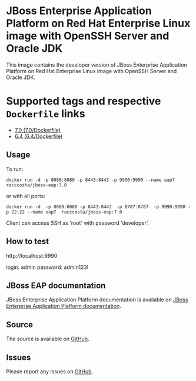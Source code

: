 # JBoss Enterprise Application Platform on Red Hat Enterprise Linux image with OpenSSH Server and Oracle JDK

This image contains the developer version of JBoss Enterprise Application Platform on Red Hat Enterprise Linux image  with OpenSSH Server and Oracle JDK.


# Supported tags and respective `Dockerfile` links

-	[7.0 (7.0/Dockerfile)](https://github.com/racc-costa/dockerfiles/blob/master/jboss-eap/Dockerfile)
-	[6.4 (6.4/Dockerfile)](https://github.com/racc-costa/dockerfiles/blob/master/jboss-eap/Dockerfile)

## Usage

To run:

	docker run -d -p 8080:8080 -p 8443:8443 -p 9990:9990 --name eap7 racccosta/jboss-eap:7.0

or with all ports:

	docker run -d  -p 8080:8080 -p 8443:8443  -p 8787:8787  -p 9990:9990 -p 22:22 --name eap7  racccosta/jboss-eap:7.0

Client can access SSH as 'root' with password 'developer'.

## How to test

http://localhost:9990

login: admin
password: admin123!

## JBoss EAP documentation
JBoss Enterprise Application Platform documentation is avaliable on [JBoss Enterprise Application Platform documentation](https://access.redhat.com/documentation/pt/red-hat-jboss-enterprise-application-platform/).

## Source

The source is available on [GitHub](https://github.com/racc-costa/dockerfiles/tree/master/jboss-eap).


## Issues

Please report any issues on [GitHub](https://github.com/racc-costa/dockerfiles/issues).
